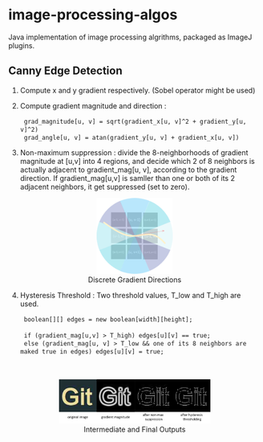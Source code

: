 # image-processing-algos
Java implementation of image processing algrithms, packaged as ImageJ plugins.

## Canny Edge Detection ##
1. Compute x and y gradient respectively. (Sobel operator might be used) 
2. Compute gradient magnitude and direction :
	
		grad_magnitude[u, v] = sqrt(gradient_x[u, v]^2 + gradient_y[u, v]^2)
		grad_angle[u, v] = atan(gradient_y[u, v] + gradient_x[u, v])

3. Non-maximum suppression : divide the 8-neighborhoods of gradient magnitude at [u,v] into 4 regions, and decide which 2 of 8 neighbors is actually adjacent to gradient\_mag[u, v], according to the gradient direction. If gradient\_mag[u,v] is samller than one or both of its 2 adjacent neighbors, it get suppressed (set to zero).

<div align=center>
<img src="/img/figures/discrete_gradient_directions.png" width="30%">
<br/>
Discrete Gradient Directions

</div>
	
4. Hysteresis Threshold : Two threshold values, T_low and T_high are used. 
	
		boolean[][] edges = new boolean[width][height];
		
		if (gradient_mag[u,v] > T_high) edges[u][v] == true;
		else (gradient_mag[u, v] > T_low && one of its 8 neighbors are maked true in edges) edges[u][v] = true;
		
<br/>
<br/>


<div align=center>
<img src="/img/screenshots/canny_edge.png" width="60%">
<br/>	
Intermediate and Final Outputs
	
</div>

